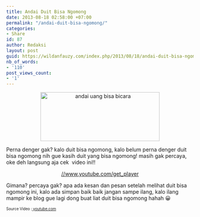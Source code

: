 ```yaml
---
title: Andai Duit Bisa Ngomong
date: 2013-08-18 02:58:00 +07:00
permalink: "/andai-duit-bisa-ngomong/"
categories:
- Share
id: 87
author: Redaksi
layout: post
guid: https://wildanfauzy.com/index.php/2013/08/18/andai-duit-bisa-ngomong/
nb_of_words:
- '110'
post_views_count:
- '1'
---
```


<div dir="ltr" style="text-align:left;">
  <div style="clear:both;text-align:center;">
    <a href="https://wildanposts.files.wordpress.com/2013/08/88bf8-duit.jpg" style="margin-left:1em;margin-right:1em;"><img loading="lazy" alt="andai uang bisa bicara" border="0" height="131" src="https://wildanposts.files.wordpress.com/2013/08/88bf8-duit.jpg?w=300&#038;resize=320%2C131" title="andai uang bisa bicara" width="320" data-recalc-dims="1" /></a>
  </div>
  
  <p>
    Perna denger gak? kalo duit bisa ngomong, kalo belum perna denger duit bisa ngomong nih gue kasih duit yang bisa ngomong! masih gak percaya, oke deh langsung aja cek  video ini!!
  </p>
  
  <div style="clear:both;text-align:center;">
  </div>
  
  <div style="clear:both;text-align:center;">
  </div>
  
  <div style="clear:both;text-align:center;">
  </div>
  
  <div style="clear:both;text-align:center;">
  </div>
  
  <div style="clear:both;text-align:center;">
  </div>
  
  <div style="clear:both;text-align:center;">
  </div>
  
  <div style="clear:both;text-align:center;">
    <a href="http://www.youtube.com/get_player">//www.youtube.com/get_player</a>
  </div>
  
  <p>
    Gimana? percaya gak? apa ada kesan dan pesan setelah melihat duit bisa ngomong ini, kalo ada simpan baik baik jangan sampe ilang, kalo ilang mampir ke blog gue lagi dong buat liat duit bisa ngomong hahah 😀
  </p>
  
  <p>
    <span style="font-size:x-small;">Source Video :<a href="http://www.youtube.com/watch?v=McZ0AacAyss" target="_blank" rel="noopener noreferrer"> youtube.com</a></span>
  </p>
  
  <p>
    </div>